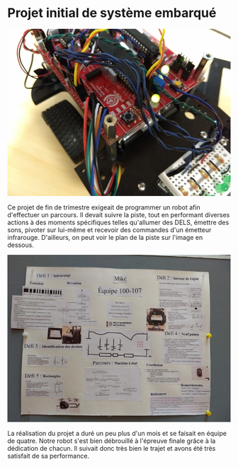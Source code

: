 # Projet initial de système embarqué

![](robot.jpg)

Ce projet de fin de trimestre exigeait de programmer un robot afin d'effectuer un parcours.
Il devait suivre la piste, tout en performant diverses actions à des moments spécifiques telles qu'allumer des DELS, émettre des sons, pivoter sur lui-même et recevoir des commandes d'un émetteur infrarouge.
D'ailleurs, on peut voir le plan de la piste sur l'image en dessous.

![](presentation.jpg)

La réalisation du projet a duré un peu plus d'un mois et se faisait en équipe de quatre.
Notre robot s'est bien débrouillé à l'épreuve finale grâce à la dédication de chacun.
Il suivait donc très bien le trajet et avons été très satisfait de sa performance.
